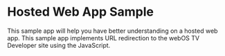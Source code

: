 # Hosted Web App Sample

This sample app will help you have better understanding on a hosted web app. This sample app implements URL redirection
to the webOS TV Developer site using the JavaScript.

